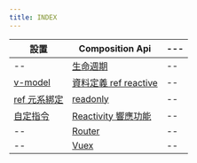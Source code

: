 ```yaml
---
title: INDEX
---
```


| 設置                        | Composition Api                            | --- |
| --------------------------- | ------------------------------------------ | --- |
| --                          | [生命週期](./lifecyle.md)                  | --  |
| [v-model](./vmodel.md)      | [資料定義 ref reactive](./ref-reactive.md) | --  |
| [ref 元系綁定](./ref.md)    | [readonly](./readonly.md)                  | --  |
| [自定指令 ](./directive.md) | [Reactivity 響應功能](./reactivity.md)     | --  |
| --                          | [Router](./router.md)                      | --  |
| --                          | [Vuex](./vuex.md)                          | --  |
